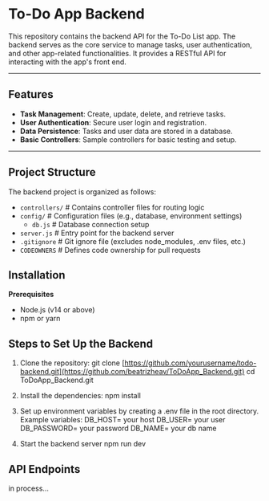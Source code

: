 
# To-Do App Backend
This repository contains the backend API for the To-Do List app. The backend serves as the core service to manage tasks, user authentication, and other app-related functionalities. It provides a RESTful API for interacting with the app's front end.
___

## Features
- **Task Management**: Create, update, delete, and retrieve tasks.
- **User Authentication**: Secure user login and registration.
- **Data Persistence**: Tasks and user data are stored in a database.
- **Basic Controllers**: Sample controllers for basic testing and setup.
___

## Project Structure
The backend project is organized as follows:
- `controllers/` # Contains controller files for routing logic
- `config/`    # Configuration files (e.g., database, environment settings)
  - `db.js`   # Database connection setup
- `server.js`    # Entry point for the backend server
- `.gitignore`  # Git ignore file (excludes node_modules, .env files, etc.)
- `CODEOWNERS`  # Defines code ownership for pull requests

## Installation
**Prerequisites**
- Node.js (v14 or above)
- npm or yarn

## Steps to Set Up the Backend
1. Clone the repository:
git clone [https://github.com/yourusername/todo-backend.git](https://github.com/beatrizheav/ToDoApp_Backend.git)
cd ToDoApp_Backend.git

2. Install the dependencies:
npm install

3. Set up environment variables by creating a .env file in the root directory. Example variables:
DB_HOST= your host
DB_USER= your user
DB_PASSWORD= your password
DB_NAME= your db name

4. Start the backend server
npm run dev

## API Endpoints
in process...
